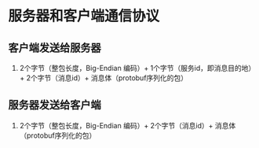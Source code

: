 # 服务器和客户端通信协议

## 客户端发送给服务器

1. 2个字节（整包长度，Big-Endian 编码）+ 1个字节（服务id，即消息目的地）+ 2个字节（消息id）+ 消息体（protobuf序列化的包）

## 服务器发送给客户端

1. 2个字节（整包长度，Big-Endian 编码）+ 2个字节（消息id）+ 消息体（protobuf序列化的包）
